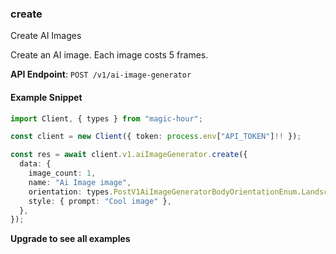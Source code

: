 
### create <a name="create"></a>
Create AI Images

Create an AI image. Each image costs 5 frames.

**API Endpoint**: `POST /v1/ai-image-generator`

#### Example Snippet

```typescript
import Client, { types } from "magic-hour";

const client = new Client({ token: process.env["API_TOKEN"]!! });

const res = await client.v1.aiImageGenerator.create({
  data: {
    image_count: 1,
    name: "Ai Image image",
    orientation: types.PostV1AiImageGeneratorBodyOrientationEnum.Landscape,
    style: { prompt: "Cool image" },
  },
});
```

**Upgrade to see all examples**
